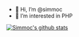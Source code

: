 - 👋 Hi, I’m @simmoc
- 👀 I’m interested in PHP

[![Simmoc's github stats](https://github-readme-stats.vercel.app/api?username=simmoc)](https://github.com/simmoc)
 

<!---
simmoc/simmoc is a ✨ special ✨ repository because its `README.md` (this file) appears on your GitHub profile.
You can click the Preview link to take a look at your changes.
--->
